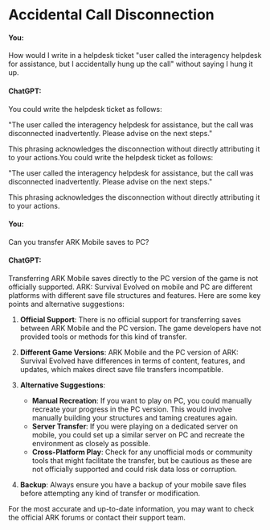 # Accidental Call Disconnection

#### You:
How would I write in a helpdesk ticket "user called the interagency helpdesk for assistance, but I accidentally hung up the call" without saying I hung it up. 

#### ChatGPT:
You could write the helpdesk ticket as follows:

"The user called the interagency helpdesk for assistance, but the call was disconnected inadvertently. Please advise on the next steps."

This phrasing acknowledges the disconnection without directly attributing it to your actions.You could write the helpdesk ticket as follows:

"The user called the interagency helpdesk for assistance, but the call was disconnected inadvertently. Please advise on the next steps."

This phrasing acknowledges the disconnection without directly attributing it to your actions.


#### You:
Can you transfer ARK Mobile saves to PC? 

#### ChatGPT:
Transferring ARK Mobile saves directly to the PC version of the game is not officially supported. ARK: Survival Evolved on mobile and PC are different platforms with different save file structures and features. Here are some key points and alternative suggestions:

1. **Official Support**: There is no official support for transferring saves between ARK Mobile and the PC version. The game developers have not provided tools or methods for this kind of transfer.

2. **Different Game Versions**: ARK Mobile and the PC version of ARK: Survival Evolved have differences in terms of content, features, and updates, which makes direct save file transfers incompatible.

3. **Alternative Suggestions**:
   - **Manual Recreation**: If you want to play on PC, you could manually recreate your progress in the PC version. This would involve manually building your structures and taming creatures again.
   - **Server Transfer**: If you were playing on a dedicated server on mobile, you could set up a similar server on PC and recreate the environment as closely as possible.
   - **Cross-Platform Play**: Check for any unofficial mods or community tools that might facilitate the transfer, but be cautious as these are not officially supported and could risk data loss or corruption.

4. **Backup**: Always ensure you have a backup of your mobile save files before attempting any kind of transfer or modification.

For the most accurate and up-to-date information, you may want to check the official ARK forums or contact their support team.
